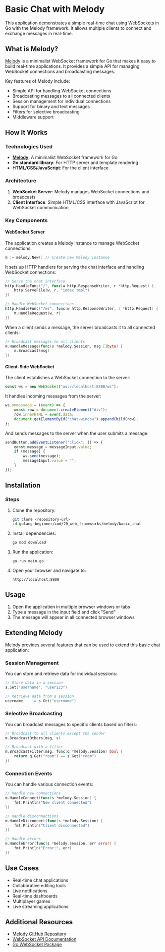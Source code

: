 # Basic Chat with Melody

This application demonstrates a simple real-time chat using WebSockets in Go with the Melody framework. It allows multiple clients to connect and exchange messages in real-time.

## What is Melody?

[Melody](https://github.com/olahol/melody) is a minimalist WebSocket framework for Go that makes it easy to build real-time applications. It provides a simple API for managing WebSocket connections and broadcasting messages.

Key features of Melody include:

- Simple API for handling WebSocket connections
- Broadcasting messages to all connected clients
- Session management for individual connections
- Support for binary and text messages
- Filters for selective broadcasting
- Middleware support

## How It Works

### Technologies Used

- **[Melody](https://github.com/olahol/melody)**: A minimalist WebSocket framework for Go
- **Go standard library**: For HTTP server and template rendering
- **HTML/CSS/JavaScript**: For the client interface

### Architecture

1. **WebSocket Server**: Melody manages WebSocket connections and broadcasts
2. **Client Interface**: Simple HTML/CSS interface with JavaScript for WebSocket communication

### Key Components

#### WebSocket Server

The application creates a Melody instance to manage WebSocket connections:

```go
m := melody.New() // Create new Melody instance
```

It sets up HTTP handlers for serving the chat interface and handling WebSocket connections:

```go
// Serve the chat interface
http.HandleFunc("/", func(w http.ResponseWriter, r *http.Request) {
    http.ServeFile(w, r, "index.tmpl")
})

// Handle WebSocket connections
http.HandleFunc("/ws", func(w http.ResponseWriter, r *http.Request) {
    m.HandleRequest(w, r)
})
```

When a client sends a message, the server broadcasts it to all connected clients:

```go
// Broadcast messages to all clients
m.HandleMessage(func(s *melody.Session, msg []byte) {
    m.Broadcast(msg)
})
```

#### Client-Side WebSocket

The client establishes a WebSocket connection to the server:

```javascript
const ws = new WebSocket("ws://localhost:8800/ws");
```

It handles incoming messages from the server:

```javascript
ws.onmessage = (event) => {
    const row = document.createElement("div");
    row.innerHTML = event.data;
    document.getElementById("chat-window").appendChild(row);
};
```

And sends messages to the server when the user submits a message:

```javascript
sendButton.addEventListener("click", () => {
    const message = messageInput.value;
    if (message) {
        ws.send(message);
        messageInput.value = "";
    }
});
```

## Installation

### Steps

1. Clone the repository:
   ```bash
   git clone <repository-url>
   cd golang-beginner/cmd/20_web_frameworks/melody/basic_chat
   ```

2. Install dependencies:
   ```bash
   go mod download
   ```

3. Run the application:
   ```bash
   go run main.go
   ```

4. Open your browser and navigate to:
   ```
   http://localhost:8800
   ```

## Usage

1. Open the application in multiple browser windows or tabs
2. Type a message in the input field and click "Send"
3. The message will appear in all connected browser windows

## Extending Melody

Melody provides several features that can be used to extend this basic chat application:

### Session Management

You can store and retrieve data for individual sessions:

```go
// Store data in a session
s.Set("username", "user123")

// Retrieve data from a session
username, _ := s.Get("username")
```

### Selective Broadcasting

You can broadcast messages to specific clients based on filters:

```go
// Broadcast to all clients except the sender
m.BroadcastOthers(msg, s)

// Broadcast with a filter
m.BroadcastFilter(msg, func(q *melody.Session) bool {
    return q.Get("room") == s.Get("room")
})
```

### Connection Events

You can handle various connection events:

```go
// Handle new connections
m.HandleConnect(func(s *melody.Session) {
    fmt.Println("New client connected")
})

// Handle disconnections
m.HandleDisconnect(func(s *melody.Session) {
    fmt.Println("Client disconnected")
})

// Handle errors
m.HandleError(func(s *melody.Session, err error) {
    fmt.Println("Error:", err)
})
```

## Use Cases

- Real-time chat applications
- Collaborative editing tools
- Live notifications
- Real-time dashboards
- Multiplayer games
- Live streaming applications

## Additional Resources

- [Melody GitHub Repository](https://github.com/olahol/melody)
- [WebSocket API Documentation](https://developer.mozilla.org/en-US/docs/Web/API/WebSockets_API)
- [Go WebSocket Package](https://pkg.go.dev/golang.org/x/net/websocket)